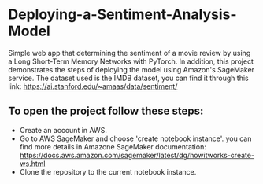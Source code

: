 # Deploying-a-Sentiment-Analysis-Model
Simple web app that determining the sentiment of a movie review by using a Long Short-Term Memory Networks with PyTorch. In addition, this project demonstrates the steps of deploying the model using Amazon's SageMaker service.
The dataset used is the IMDB dataset, you can find it through this link: https://ai.stanford.edu/~amaas/data/sentiment/

To open the project follow these steps:
--------------
- Create an account in AWS.
- Go to AWS SageMaker and choose 'create notebook instance'.
you can find more details in Amazone SageMaker documentation: https://docs.aws.amazon.com/sagemaker/latest/dg/howitworks-create-ws.html
- Clone the repository to the current notebook instance.



